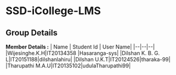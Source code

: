 # SSD-iCollege-LMS


## Group Details

**Member Details :**
| Name | Student Id | User Name|
|--|--|--|
|Wijesinghe.K.H|IT20134358 |Hasaranga-sys|
|Dilshan K. B. G. L|IT20151188|dilshanlahiru|
|Dilshan U.K.T|IT20124526|tharaka-99|
|Tharupathi M.A.U|IT20135102|udulaTharupathi99|
